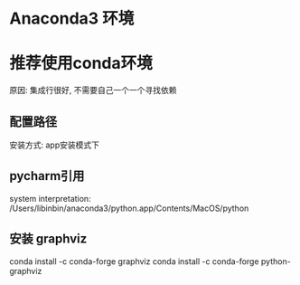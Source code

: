 # Anaconda3 环境

# 推荐使用conda环境
原因: 集成行很好, 不需要自己一个一个寻找依赖

## 配置路径
安装方式: app安装模式下

## pycharm引用
system interpretation:   
/Users/libinbin/anaconda3/python.app/Contents/MacOS/python


## 安装 graphviz 
conda install -c conda-forge graphviz
conda install -c conda-forge python-graphviz

